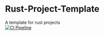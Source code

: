 # Rust-Project-Template
A template for rust projects  
[![CI Pipeline](https://github.com/0Mr-Panda0/Rust-Project-Template/actions/workflows/main.yml/badge.svg)](https://github.com/0Mr-Panda0/Rust-Project-Template/actions/workflows/main.yml)
